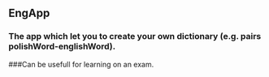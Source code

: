 ## EngApp
### The app which let you to create your own dictionary (e.g. pairs polishWord-englishWord).
###Can be usefull for learning on an exam.
